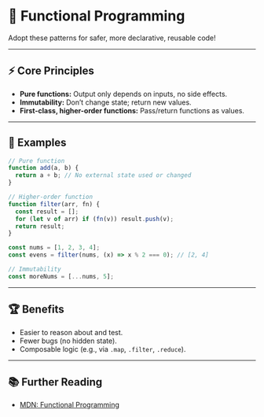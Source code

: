 # 🧩 Functional Programming

Adopt these patterns for safer, more declarative, reusable code!

---

## ⚡️ Core Principles

- **Pure functions:** Output only depends on inputs, no side effects.
- **Immutability:** Don’t change state; return new values.
- **First-class, higher-order functions:** Pass/return functions as values.

---

## 🍃 Examples

```js
// Pure function
function add(a, b) {
  return a + b; // No external state used or changed
}

// Higher-order function
function filter(arr, fn) {
  const result = [];
  for (let v of arr) if (fn(v)) result.push(v);
  return result;
}

const nums = [1, 2, 3, 4];
const evens = filter(nums, (x) => x % 2 === 0); // [2, 4]

// Immutability
const moreNums = [...nums, 5];
```

---

## 🏆 Benefits

- Easier to reason about and test.
- Fewer bugs (no hidden state).
- Composable logic (e.g., via `.map`, `.filter`, `.reduce`).

---

## 📚 Further Reading

- [MDN: Functional Programming](https://developer.mozilla.org/en-US/docs/Glossary/Functional_programming)
